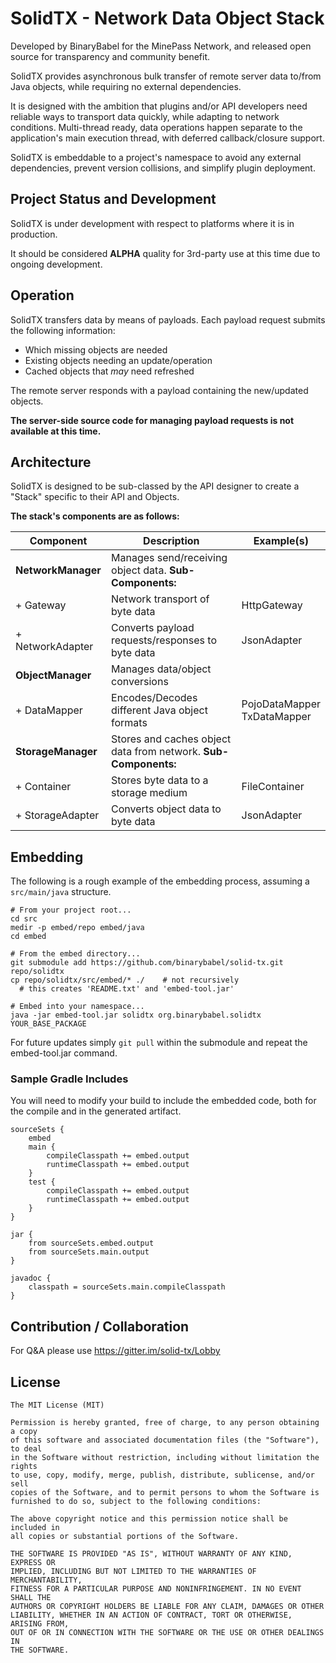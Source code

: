 # SolidTX - Network Data Object Stack

Developed by BinaryBabel for the MinePass Network, and released open source for transparency and community benefit.

SolidTX provides asynchronous bulk transfer of remote server data to/from Java objects,
while requiring no external dependencies.

It is designed with the ambition that plugins and/or API developers need reliable ways to transport data quickly,
while adapting to network conditions. Multi-thread ready, data operations happen separate to the application's main
execution thread, with deferred callback/closure support.

SolidTX is embeddable to a project's namespace to avoid any external dependencies, prevent version collisions,
and simplify plugin deployment.

## Project Status and Development

SolidTX is under development with respect to platforms where it is in production.

It should be considered **ALPHA** quality for 3rd-party use at this time due to ongoing development.

## Operation

SolidTX transfers data by means of payloads. Each payload request submits the following information:

- Which missing objects are needed
- Existing objects needing an update/operation
- Cached objects that *may* need refreshed

The remote server responds with a payload containing the new/updated objects.

**The server-side source code for managing payload requests is not available at this time.**

## Architecture

SolidTX is designed to be sub-classed by the API designer to create a "Stack" specific to their API and Objects.

**The stack's components are as follows:**

Component | Description | Example(s)
--------- | ----------- | ----------
**NetworkManager** | Manages send/receiving object data. **Sub-Components:**
+ Gateway   | Network transport of byte data | HttpGateway
+ NetworkAdapter | Converts payload requests/responses to byte data | JsonAdapter
**ObjectManager** | Manages data/object conversions
+ DataMapper | Encodes/Decodes different Java object formats     | PojoDataMapper<br>TxDataMapper
**StorageManager** | Stores and caches object data from network. **Sub-Components:**
+ Container | Stores byte data to a storage medium | FileContainer
+ StorageAdapter | Converts object data to byte data | JsonAdapter

## Embedding

The following is a rough example of the embedding process, assuming a `src/main/java` structure.

```
# From your project root...
cd src
medir -p embed/repo embed/java
cd embed

# From the embed directory...
git submodule add https://github.com/binarybabel/solid-tx.git repo/solidtx
cp repo/solidtx/src/embed/* ./    # not recursively
  # this creates 'README.txt' and 'embed-tool.jar'

# Embed into your namespace...
java -jar embed-tool.jar solidtx org.binarybabel.solidtx YOUR_BASE_PACKAGE
```

For future updates simply `git pull` within the submodule and repeat the embed-tool.jar command.

### Sample Gradle Includes

You will need to modify your build to include the embedded code, both for the compile and in the
generated artifact.

```
sourceSets {
    embed
    main {
        compileClasspath += embed.output
        runtimeClasspath += embed.output
    }
    test {
        compileClasspath += embed.output
        runtimeClasspath += embed.output
    }
}

jar {
    from sourceSets.embed.output
    from sourceSets.main.output
}

javadoc {
    classpath = sourceSets.main.compileClasspath
}
```


## Contribution / Collaboration

For Q&A please use https://gitter.im/solid-tx/Lobby

## License

```
The MIT License (MIT)

Permission is hereby granted, free of charge, to any person obtaining a copy
of this software and associated documentation files (the "Software"), to deal
in the Software without restriction, including without limitation the rights
to use, copy, modify, merge, publish, distribute, sublicense, and/or sell
copies of the Software, and to permit persons to whom the Software is
furnished to do so, subject to the following conditions:

The above copyright notice and this permission notice shall be included in
all copies or substantial portions of the Software.

THE SOFTWARE IS PROVIDED "AS IS", WITHOUT WARRANTY OF ANY KIND, EXPRESS OR
IMPLIED, INCLUDING BUT NOT LIMITED TO THE WARRANTIES OF MERCHANTABILITY,
FITNESS FOR A PARTICULAR PURPOSE AND NONINFRINGEMENT. IN NO EVENT SHALL THE
AUTHORS OR COPYRIGHT HOLDERS BE LIABLE FOR ANY CLAIM, DAMAGES OR OTHER
LIABILITY, WHETHER IN AN ACTION OF CONTRACT, TORT OR OTHERWISE, ARISING FROM,
OUT OF OR IN CONNECTION WITH THE SOFTWARE OR THE USE OR OTHER DEALINGS IN
THE SOFTWARE.
```
